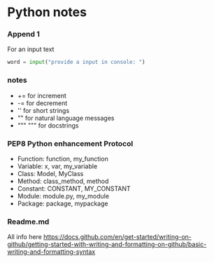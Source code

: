 # Python notes 

### Append 1 

For an input text
```python
word = input("provide a input in console: ")
```

### notes

* += for increment
* -= for decrement 
* '' for short strings 
* "" for natural language messages 
* """ """ for docstrings 

### PEP8 Python enhancement Protocol 

- Function: function, my_function
- Variable: x, var, my_variable 
- Class: Model, MyClass
- Method: class_method, method
- Constant: CONSTANT, MY_CONSTANT 
- Module: module.py, my_module
- Package: package, mypackage

### Readme.md

All info here 
https://docs.github.com/en/get-started/writing-on-github/getting-started-with-writing-and-formatting-on-github/basic-writing-and-formatting-syntax





